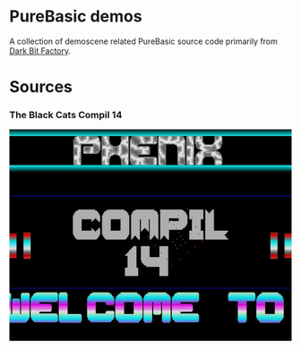 # PureBasic demos

A collection of demoscene related PureBasic source code primarily from [Dark Bit Factory](https://www.dbfinteractive.com/forum/index.php?board=33.0).


# Sources

### The Black Cats Compil 14
![### The Black Cats Compil 14](images/tbc14.jpg)
